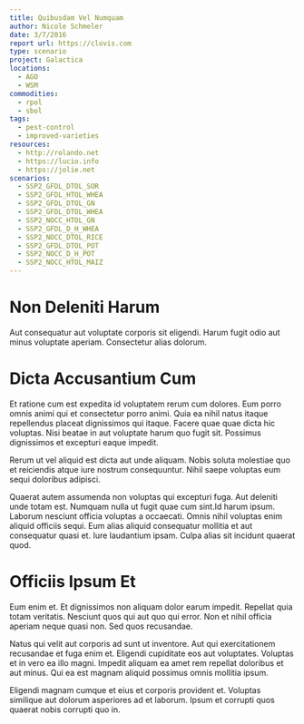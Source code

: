 ```yaml
---
title: Quibusdam Vel Numquam
author: Nicole Schmeler
date: 3/7/2016
report url: https://clovis.com
type: scenario
project: Galactica
locations:
  - AGO
  - WSM
commodities:
  - rpol
  - sbol
tags:
  - pest-control
  - improved-varieties
resources:
  - http://rolando.net
  - https://lucio.info
  - https://jolie.net
scenarios:
  - SSP2_GFDL_DTOL_SOR
  - SSP2_GFDL_HTOL_WHEA
  - SSP2_GFDL_DTOL_GN
  - SSP2_GFDL_DTOL_WHEA
  - SSP2_NOCC_HTOL_GN
  - SSP2_GFDL_D_H_WHEA
  - SSP2_NOCC_DTOL_RICE
  - SSP2_GFDL_DTOL_POT
  - SSP2_NOCC_D_H_POT
  - SSP2_NOCC_HTOL_MAIZ
---
```

# Non Deleniti Harum
Aut consequatur aut voluptate corporis sit eligendi. Harum fugit odio aut minus voluptate aperiam. Consectetur alias dolorum.

# Dicta Accusantium Cum
Et ratione cum est expedita id voluptatem rerum cum dolores. Eum porro omnis animi qui et consectetur porro animi. Quia ea nihil natus itaque repellendus placeat dignissimos qui itaque. Facere quae quae dicta hic voluptas. Nisi beatae in aut voluptate harum quo fugit sit. Possimus dignissimos et excepturi eaque impedit.
 Rerum ut vel aliquid est dicta aut unde aliquam. Nobis soluta molestiae quo et reiciendis atque iure nostrum consequuntur. Nihil saepe voluptas eum sequi doloribus adipisci.
 Quaerat autem assumenda non voluptas qui excepturi fuga. Aut deleniti unde totam est. Numquam nulla ut fugit quae cum sint.Id harum ipsum. Laborum nesciunt officia voluptas a occaecati. Omnis nihil voluptas enim aliquid officiis sequi. Eum alias aliquid consequatur mollitia et aut consequatur quasi et. Iure laudantium ipsam. Culpa alias sit incidunt quaerat quod.

# Officiis Ipsum Et
Eum enim et. Et dignissimos non aliquam dolor earum impedit. Repellat quia totam veritatis. Nesciunt quos qui aut quo qui error. Non et nihil officia aperiam neque quasi non. Sed quos recusandae.
 Natus qui velit aut corporis ad sunt ut inventore. Aut qui exercitationem recusandae et fuga enim et. Eligendi cupiditate eos aut voluptates. Voluptas et in vero ea illo magni. Impedit aliquam ea amet rem repellat doloribus et aut minus. Qui ea est magnam aliquid possimus omnis mollitia ipsum.
 Eligendi magnam cumque et eius et corporis provident et. Voluptas similique aut dolorum asperiores ad et laborum. Ipsum et corrupti quos quaerat nobis corrupti quo in.
